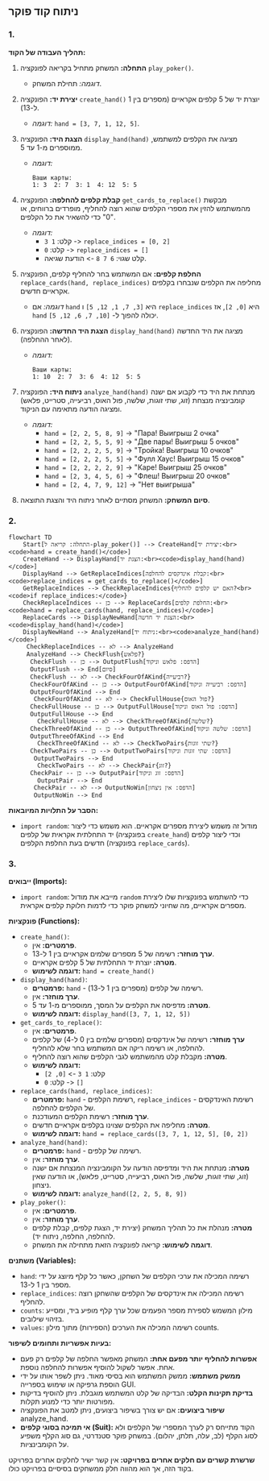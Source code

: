 ## ניתוח קוד פוקר

### 1. <algorithm>

**תהליך העבודה של הקוד:**

1.  **התחלה:** המשחק מתחיל בקריאה לפונקציה `play_poker()`.

    *   *דוגמה:* תחילת המשחק.
2.  **יצירת יד:** הפונקציה `create_hand()` יוצרת יד של 5 קלפים אקראיים (מספרים בין 1 ל-13).

    *   *דוגמה:* `hand = [3, 7, 1, 12, 5]`.
3.  **הצגת היד:** הפונקציה `display_hand(hand)` מציגה את הקלפים למשתמש, ממוספרים מ-1 עד 5.

    *   *דוגמה:*
        ```
        Ваши карты:
        1: 3  2: 7  3: 1  4: 12  5: 5
        ```
4.  **קבלת קלפים להחלפה:** הפונקציה `get_cards_to_replace()` מבקשת מהמשתמש להזין את מספרי הקלפים שהוא רוצה להחליף, מופרדים ברווחים, או "0" כדי להשאיר את כל הקלפים.

    *   *דוגמה:*
        *   קלט: `1 3`  -> `replace_indices = [0, 2]`
        *   קלט: `0`  -> `replace_indices = []`
        *   קלט שגוי: `6 7 8` -> הודעת שגיאה.
5.  **החלפת קלפים:** אם המשתמש בחר להחליף קלפים, הפונקציה `replace_cards(hand, replace_indices)` מחליפה את הקלפים שנבחרו בקלפים אקראיים חדשים.
    *   *דוגמה:* אם `hand` היא `[3, 7, 1, 12, 5]` ו `replace_indices` היא `[0, 2]`, אז  `hand` יכולה להפוך ל- `[10, 7, 6, 12, 5]`.
6.  **הצגת היד החדשה:** הפונקציה `display_hand(hand)` מציגה את היד החדשה (לאחר ההחלפה).

    *   *דוגמה:*
        ```
        Ваши карты:
        1: 10  2: 7  3: 6  4: 12  5: 5
        ```
7.  **ניתוח היד:** הפונקציה `analyze_hand(hand)` מנתחת את היד כדי לקבוע אם ישנה קומבינציה מנצחת (זוג, שתי זוגות, שלשה, פול האוס, רביעייה, סטרייט, פלאש) ומציגה הודעה מתאימה עם הניקוד.

    *   *דוגמה:*
        *   `hand = [2, 2, 5, 8, 9]` -> "Пара! Выигрыш 2 очка"
        *   `hand = [2, 2, 5, 5, 9]` -> "Две пары! Выигрыш 5 очков"
        *   `hand = [2, 2, 2, 5, 9]` -> "Тройка! Выигрыш 10 очков"
        *   `hand = [2, 2, 2, 5, 5]` -> "Фулл Хаус! Выигрыш 15 очков"
        *    `hand = [2, 2, 2, 2, 9]` ->  "Каре! Выигрыш 25 очков"
        *   `hand = [2, 3, 4, 5, 6]` ->  "Флеш! Выигрыш 20 очков"
        *  `hand = [2, 4, 7, 9, 12]` -> "Нет выигрыша"
8.  **סיום המשחק:** המשחק מסתיים לאחר ניתוח היד והצגת התוצאה.

### 2. <mermaid>

```mermaid
flowchart TD
    Start[התחלה: קריאה ל-play_poker()] --> CreateHand[יצירת יד:<br><code>hand = create_hand()</code>]
    CreateHand --> DisplayHand[הצגת יד:<br><code>display_hand(hand)</code>]
    DisplayHand --> GetReplaceIndices[קבלת אינדקסים להחלפה:<br><code>replace_indices = get_cards_to_replace()</code>]
    GetReplaceIndices --> CheckReplaceIndices{האם יש קלפים להחליף?<br><code>if replace_indices:</code>}
    CheckReplaceIndices -- כן --> ReplaceCards[החלפת קלפים:<br><code>hand = replace_cards(hand, replace_indices)</code>]
    ReplaceCards --> DisplayNewHand[הצגת יד חדשה:<br><code>display_hand(hand)</code>]
    DisplayNewHand --> AnalyzeHand[ניתוח יד:<br><code>analyze_hand(hand)</code>]
     CheckReplaceIndices -- לא --> AnalyzeHand
     AnalyzeHand --> CheckFlush{פלאש?}
      CheckFlush -- כן --> OutputFlush[הדפס: פלאש וניקוד]
      OutputFlush --> End[סיום]
      CheckFlush -- לא --> CheckFourOfAKind{רביעייה?}
      CheckFourOfAKind -- כן --> OutputFourOfAKind[הדפס: רביעייה וניקוד]
      OutputFourOfAKind --> End
       CheckFourOfAKind -- לא --> CheckFullHouse{פול האוס?}
      CheckFullHouse -- כן --> OutputFullHouse[הדפס: פול האוס וניקוד]
      OutputFullHouse --> End
        CheckFullHouse -- לא --> CheckThreeOfAKind{שלשה?}
      CheckThreeOfAKind -- כן --> OutputThreeOfAKind[הדפס: שלשה וניקוד]
      OutputThreeOfAKind --> End
        CheckThreeOfAKind -- לא --> CheckTwoPairs{שתי זוגות?}
      CheckTwoPairs -- כן --> OutputTwoPairs[הדפס: שתי זוגות וניקוד]
       OutputTwoPairs --> End
        CheckTwoPairs -- לא --> CheckPair{זוג?}
      CheckPair -- כן --> OutputPair[הדפס: זוג וניקוד]
        OutputPair --> End
       CheckPair -- לא --> OutputNoWin[הדפס: אין ניצחון]
       OutputNoWin --> End
```

**הסבר על התלויות המיובאות:**

*   `import random`: מודול זה משמש ליצירת מספרים אקראיים. הוא משמש כדי ליצור יד התחלתית אקראית של קלפים (בפונקציה `create_hand`) וכדי ליצור קלפים חדשים בעת החלפת הקלפים (בפונקציה `replace_cards`).

### 3. <explanation>

**ייבואים (Imports):**

*   `import random`: מייבא את מודול `random` כדי להשתמש בפונקציות שלו ליצירת מספרים אקראיים, מה שחיוני למשחק פוקר כדי לדמות חלוקת קלפים אקראית.

**פונקציות (Functions):**

*   `create_hand()`:
    *   **פרמטרים:** אין.
    *   **ערך מוחזר:** רשימה של 5 מספרים שלמים אקראיים בין 1 ל-13.
    *   **מטרה:** יוצרת יד התחלתית של 5 קלפים אקראיים.
    *   **דוגמה לשימוש:** `hand = create_hand()`
*   `display_hand(hand)`:
    *   **פרמטרים:** `hand` - רשימה של קלפים (מספרים בין 1 ל-13).
    *   **ערך מוחזר:** אין.
    *   **מטרה:** מדפיסה את הקלפים על המסך, ממוספרים מ-1 עד 5.
    *   **דוגמה לשימוש:** `display_hand([3, 7, 1, 12, 5])`
*   `get_cards_to_replace()`:
    *   **פרמטרים:** אין.
    *   **ערך מוחזר:** רשימה של אינדקסים (מספרים שלמים בין 0 ל-4) של קלפים להחלפה, או רשימה ריקה אם המשתמש בחר שלא להחליף.
    *   **מטרה:** מקבלת קלט מהמשתמש לגבי הקלפים שהוא רוצה להחליף.
    *   **דוגמה לשימוש:**
        *   קלט: `1 3` -> `[0, 2]`
        *   קלט: `0` -> `[]`
*   `replace_cards(hand, replace_indices)`:
    *   **פרמטרים:** `hand` - רשימת הקלפים, `replace_indices` - רשימת האינדקסים של הקלפים להחלפה.
    *   **ערך מוחזר:** רשימת הקלפים המעודכנת.
    *   **מטרה:** מחליפה את הקלפים שצוינו בקלפים אקראיים חדשים.
    *   **דוגמה לשימוש:** `hand = replace_cards([3, 7, 1, 12, 5], [0, 2])`
*   `analyze_hand(hand)`:
    *   **פרמטרים:** `hand` - רשימה של קלפים.
    *   **ערך מוחזר:** אין.
    *   **מטרה:** מנתחת את היד ומדפיסה הודעה על הקומבינציה המנצחת אם ישנה (זוג, שתי זוגות, שלשה, פול האוס, רביעייה, סטרייט, פלאש), או הודעה שאין ניצחון.
    *   **דוגמה לשימוש:** `analyze_hand([2, 2, 5, 8, 9])`
*   `play_poker()`:
    *   **פרמטרים:** אין.
    *   **ערך מוחזר:** אין.
    *   **מטרה:** מנהלת את כל תהליך המשחק (יצירת יד, הצגת קלפים, קבלת קלפים להחלפה, החלפה, ניתוח יד).
    *   **דוגמה לשימוש:**  קריאה לפונקציה הזאת מתחילה את המשחק.

**משתנים (Variables):**

*   `hand`: רשימה המכילה את ערכי הקלפים של השחקן, כאשר כל קלף מיוצג על ידי מספר בין 1 ל-13.
*   `replace_indices`: רשימה המכילה את אינדקסים של הקלפים שהשחקן רוצה להחליף.
*   `counts`: מילון המשמש לספירת מספר הפעמים שכל ערך קלף מופיע ביד, ומסייע בזיהוי שילובים.
*   `values`: רשימה המכילה את הערכים (הספירות) מתוך מילון counts.

**בעיות אפשריות ותחומים לשיפור:**

*   **אפשרות להחליף יותר מפעם אחת:** המשחק מאפשר החלפה של קלפים רק פעם אחת. אפשר לשקול להוסיף אפשרות להחלפה נוספת.
*   **ממשק משתמש:** ממשק המשתמש הוא בסיסי מאוד. ניתן לשפר אותו על ידי הוספת גרפיקה או שימוש בספרייה GUI.
*   **בדיקת תקינות הקלט:** הבדיקה של קלט המשתמש מוגבלת. ניתן להוסיף בדיקות מפורטות יותר כדי למנוע תקלות.
*   **שיפור ביצועים:** אם יש צורך בשיפור ביצועים, ניתן למטב את הפונקציה analyze_hand.
*   **אי תמיכה בסוגי קלפים (Suit):** הקוד מתייחס רק לערך המספרי של הקלפים ולא לסוג הקלף (לב, עלה, תלתן, יהלום). במשחק פוקר סטנדרטי, גם סוג הקלף משפיע על הקומבינציות.

**שרשרת קשרים עם חלקים אחרים בפרויקט:**
אין קשר ישיר לחלקים אחרים בפרויקט בקוד הזה, אך הוא מהווה חלק ממשחקים בסיסיים בפרויקט כולו.
